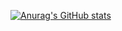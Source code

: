 [![Anurag's GitHub stats](https://github-readme-stats.vercel.app/api?username=zhangyao-zy&show_icons=true)](https://github.com/anuraghazra/github-readme-stats)
